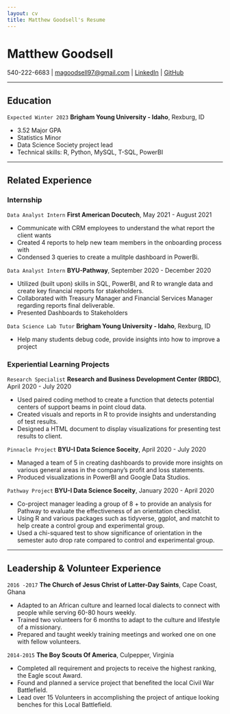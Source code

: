 ```yaml
---
layout: cv
title: Matthew Goodsell's Resume
---
```

# Matthew Goodsell

<div id="webaddress">
540-222-6683 
| <a href="magoodsell97@gmail.com">magoodsell97@gmail.com</a>
| <a href="linkedin.com/in/matthew-goodsell-6aa328108">LinkedIn</a>
| <a href="https://github.com/magoodsell">GitHub</a>
</div>

<!-- https://www.monique.tech/the-art-of-markdown -->

---

## Education

`Expected Winter 2023`
__Brigham Young University - Idaho__, Rexburg, ID

- 3.52 Major GPA
- Statistics Minor
- Data Science Society project lead 
- Technical skills: R, Python, MySQL, T-SQL, PowerBI

---

## Related Experience


### Internship

`Data Analyst Intern` 
__First American Docutech__, May 2021 - August 2021

* Communicate with CRM employees to understand the what report the client wants
* Created 4 reports to help new team members in the onboarding process with 
* Condensed 3 queries to create a mulitple dashboard in PowerBi.

`Data Analyst Intern`
__BYU-Pathway__, September 2020 - December 2020

* Utilized (built upon) skills  in SQL, PowerBI, and R to wrangle data and create key financial reports for stakeholders.
* Collaborated with Treasury Manager and Financial Services Manager regarding reports final deliverable.
* Presented Dashboards to Stakeholders

`Data Science Lab Tutor`
__Brigham Young University - Idaho__, Rexburg, ID

* Help many students debug code, provide insights into how to improve a project

### Experiential Learning Projects 

`Research Specialist`
__Research and Business Development Center (RBDC)__, April 2020 - July 2020

* Used paired coding method to create a function that detects potential centers of support beams in point cloud data.
* Created visuals and reports in R to provide insights and understanding of test results.
* Designed a HTML document to display visualizations for presenting test results to client. 


`Pinnacle Project`
__BYU-I Data Science Soceity__, April 2020 - July 2020

* Managed a team of 5 in creating dashboards to provide more insights on various general areas in the company’s profit and loss statements.
* Produced visualizations in PowerBI and Google Data Studios.


`Pathway Project`
__BYU-I Data Science Soceity__, January 2020 - April 2020

* Co-project manager leading a group of 8 + to provide an analysis for Pathway to evaluate the effectiveness of an orientation checklist. 
* Using R and various packages such as tidyverse, ggplot, and matchit to help create a control group and experimental group. 
* Used a chi-squared test to show significance of orientation in the semester auto drop rate compared to control and experimental group.

---

## Leadership & Volunteer Experience


`2016 -2017`
__The Church of Jesus Christ of Latter-Day Saints__, Cape Coast, Ghana

* Adapted to an African culture and learned local dialects to connect with people while serving 60-80 hours weekly.
* Trained two volunteers for 6 months to adapt to the culture and lifestyle of a missionary. 
* Prepared and taught weekly training meetings and worked one on one with fellow volunteers.


`2014-2015`
__The Boy Scouts Of America__, Culpepper, Virginia 
* Completed all requirement and projects to receive the highest ranking, the Eagle scout Award.
* Found and planned a service project that benefited the local Civil War Battlefield. 
* Lead over 15 Volunteers in accomplishing the project of antique looking benches for this Local Battlefield.




<!-- ### Footer

Last updated: May 2013 -->


